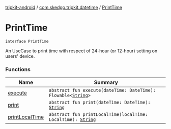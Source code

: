 [tripkit-android](../../index.md) / [com.skedgo.tripkit.datetime](../index.md) / [PrintTime](./index.md)

# PrintTime

`interface PrintTime`

An UseCase to print time with respect of 24-hour
(or 12-hour) setting on users' device.

### Functions

| Name | Summary |
|---|---|
| [execute](execute.md) | `abstract fun execute(dateTime: DateTime): Flowable<`[`String`](https://kotlinlang.org/api/latest/jvm/stdlib/kotlin/-string/index.html)`>` |
| [print](print.md) | `abstract fun print(dateTime: DateTime): `[`String`](https://kotlinlang.org/api/latest/jvm/stdlib/kotlin/-string/index.html) |
| [printLocalTime](print-local-time.md) | `abstract fun printLocalTime(localTime: LocalTime): `[`String`](https://kotlinlang.org/api/latest/jvm/stdlib/kotlin/-string/index.html) |
